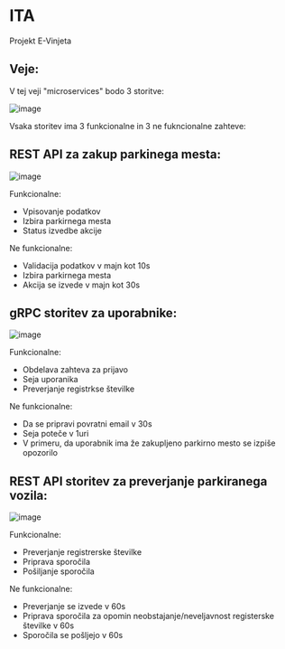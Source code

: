 # ITA
Projekt E-Vinjeta


## Veje:

V tej veji "microservices" bodo 3 storitve:

![image](https://user-images.githubusercontent.com/67262025/158026838-13eb06aa-1255-47de-8858-eaf4d2d1ed76.png)




Vsaka storitev ima 3 funkcionalne in 3 ne fukncionalne zahteve:


## REST API za zakup parkinega mesta:

![image](https://user-images.githubusercontent.com/67262025/223224323-0bb42416-e485-4e6b-9903-b9ae228b0d8d.png)

Funkcionalne:
- Vpisovanje podatkov
- Izbira parkirnega mesta
- Status izvedbe akcije

Ne funkcionalne:

- Validacija podatkov v majn kot 10s
- Izbira parkirnega mesta
- Akcija se izvede v majn kot 30s

## gRPC storitev za uporabnike:

![image](https://user-images.githubusercontent.com/67262025/158068812-557d9724-cbbe-4502-b3d8-97ddfc2f3f87.png)

Funkcionalne:
- Obdelava zahteva za prijavo
- Seja uporanika
- Preverjanje registrkse številke

Ne funkcionalne:

- Da se pripravi povratni email v 30s
- Seja poteče v 1uri
- V primeru, da uporabnik ima že zakupljeno parkirno mesto se izpiše opozorilo

## REST API storitev za preverjanje parkiranega vozila:
![image](https://user-images.githubusercontent.com/67262025/158068789-c747d9fc-713b-475c-8b72-4b1b9322ebfc.png)


Funkcionalne:
- Preverjanje registrerske številke
- Priprava sporočila
- Pošiljanje sporočila

Ne funkcionalne:

- Preverjanje se izvede v 60s
- Priprava sporočila za opomin neobstajanje/neveljavnost registerske številke v 60s
- Sporočila se pošljejo v 60s

